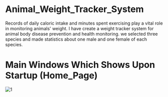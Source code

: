 # Animal_Weight_Tracker_System
Records of daily caloric intake and minutes spent exercising play a vital role in monitoring animals' weight. I have create a weight tracker system for animal body disease prevention and health monitoring. we selected three species and made statistics about one male and one female of each species.

# Main Windows Which Shows Upon Startup (Home_Page)
![1](https://github.com/user-attachments/assets/06ad7a0f-b771-4a0a-9b08-302d3d9ff247)
